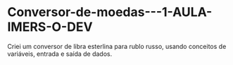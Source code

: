 # Conversor-de-moedas---1-AULA-IMERS-O-DEV
Criei um conversor de libra esterlina para rublo russo, usando conceitos de variáveis, entrada e saída de dados.
